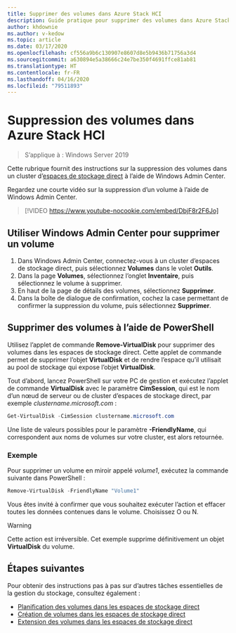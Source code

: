 ```yaml
---
title: Supprimer des volumes dans Azure Stack HCI
description: Guide pratique pour supprimer des volumes dans Azure Stack HCI à l’aide de Windows Admin Center et de PowerShell.
author: khdownie
ms.author: v-kedow
ms.topic: article
ms.date: 03/17/2020
ms.openlocfilehash: cf556a9b6c130907e8607d8e5b9436b71756a3d4
ms.sourcegitcommit: a630894e5a38666c24e7be350f4691ffce81ab81
ms.translationtype: HT
ms.contentlocale: fr-FR
ms.lasthandoff: 04/16/2020
ms.locfileid: "79511893"
---
```

# <a name="deleting-volumes-in-azure-stack-hci"></a>Suppression des volumes dans Azure Stack HCI

> S’applique à : Windows Server 2019

Cette rubrique fournit des instructions sur la suppression des volumes dans un cluster d’[espaces de stockage direct](/windows-server/storage/storage-spaces/storage-spaces-direct-overview) à l’aide de Windows Admin Center.

Regardez une courte vidéo sur la suppression d’un volume à l’aide de Windows Admin Center.

> [!VIDEO https://www.youtube-nocookie.com/embed/DbjF8r2F6Jo]

## <a name="use-windows-admin-center-to-delete-a-volume"></a>Utiliser Windows Admin Center pour supprimer un volume

1. Dans Windows Admin Center, connectez-vous à un cluster d’espaces de stockage direct, puis sélectionnez **Volumes** dans le volet **Outils**.
2. Dans la page **Volumes**, sélectionnez l’onglet **Inventaire**, puis sélectionnez le volume à supprimer.
3. En haut de la page de détails des volumes, sélectionnez **Supprimer**.
4. Dans la boîte de dialogue de confirmation, cochez la case permettant de confirmer la suppression du volume, puis sélectionnez **Supprimer**.

## <a name="delete-volumes-using-powershell"></a>Supprimer des volumes à l’aide de PowerShell

Utilisez l’applet de commande **Remove-VirtualDisk** pour supprimer des volumes dans les espaces de stockage direct. Cette applet de commande permet de supprimer l’objet **VirtualDisk** et de rendre l’espace qu’il utilisait au pool de stockage qui expose l’objet **VirtualDisk**.

Tout d’abord, lancez PowerShell sur votre PC de gestion et exécutez l’applet de commande **VirtualDisk** avec le paramètre **CimSession**, qui est le nom d’un nœud de serveur ou de cluster d’espaces de stockage direct, par exemple *clustername.microsoft.com* : 

```PowerShell
Get-VirtualDisk -CimSession clustername.microsoft.com
```

Une liste de valeurs possibles pour le paramètre **-FriendlyName**, qui correspondent aux noms de volumes sur votre cluster, est alors retournée.

### <a name="example"></a>Exemple

Pour supprimer un volume en miroir appelé *volume1*, exécutez la commande suivante dans PowerShell :

```PowerShell
Remove-VirtualDisk -FriendlyName "Volume1"
```

Vous êtes invité à confirmer que vous souhaitez exécuter l’action et effacer toutes les données contenues dans le volume. Choisissez O ou N.

   > [!WARNING]
   > Cette action est irréversible. Cet exemple supprime définitivement un objet **VirtualDisk** du volume.

## <a name="next-steps"></a>Étapes suivantes

Pour obtenir des instructions pas à pas sur d’autres tâches essentielles de la gestion du stockage, consultez également :

- [Planification des volumes dans les espaces de stockage direct](../concepts/plan-volumes.md)
- [Création de volumes dans les espaces de stockage direct](create-volumes.md)
- [Extension des volumes dans les espaces de stockage direct](extend-volumes.md)